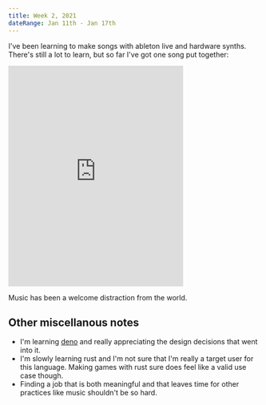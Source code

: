```yaml
---
title: Week 2, 2021
dateRange: Jan 11th - Jan 17th
---
```


I've been learning to make songs with ableton live and hardware synths. There's still a lot to learn, but so far I've got one song put together:

<iframe style="border: 0; width: 350px; height: 442px;" src="https://bandcamp.com/EmbeddedPlayer/track=1571955705/size=large/bgcol=333333/linkcol=9a64ff/tracklist=false/transparent=true/" seamless><a href="https://funguscomputer.bandcamp.com/track/hello">hello by funguscomputer</a></iframe>

Music has been a welcome distraction from the world.

## Other miscellanous notes
- I'm learning [deno](https://deno.land) and really appreciating the design decisions that went into it.
- I'm slowly learning rust and I'm not sure that I'm really a target user for this language. Making games with rust sure does feel like a valid use case though.
- Finding a job that is both meaningful and that leaves time for other practices like music shouldn't be so hard.
